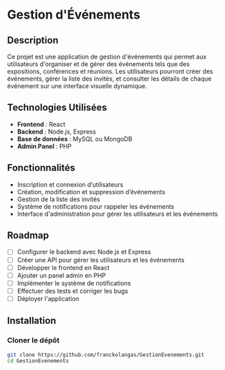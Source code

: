 # Gestion d'Événements

## Description
Ce projet est une application de gestion d'événements qui permet aux utilisateurs d'organiser et de gérer des événements tels que des expositions, conférences et réunions. Les utilisateurs pourront créer des événements, gérer la liste des invités, et consulter les détails de chaque événement sur une interface visuelle dynamique.

## Technologies Utilisées
- **Frontend** : React
- **Backend** : Node.js, Express
- **Base de données** : MySQL ou MongoDB
- **Admin Panel** : PHP

## Fonctionnalités
- Inscription et connexion d’utilisateurs
- Création, modification et suppression d’événements
- Gestion de la liste des invités
- Système de notifications pour rappeler les événements
- Interface d'administration pour gérer les utilisateurs et les événements

## Roadmap
- [ ] Configurer le backend avec Node.js et Express
- [ ] Créer une API pour gérer les utilisateurs et les événements
- [ ] Développer le frontend en React
- [ ] Ajouter un panel admin en PHP
- [ ] Implémenter le système de notifications
- [ ] Effectuer des tests et corriger les bugs
- [ ] Déployer l'application

## Installation

### Cloner le dépôt
```bash
git clone https://github.com/franckolangas/GestionEvenements.git
cd GestionEvenements

